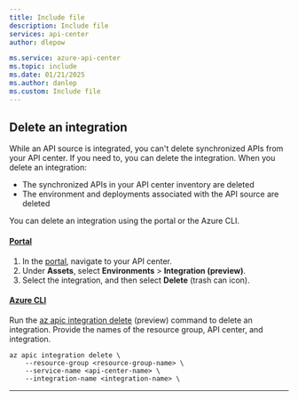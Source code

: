 ```yaml
---
title: Include file
description: Include file
services: api-center
author: dlepow

ms.service: azure-api-center
ms.topic: include
ms.date: 01/21/2025
ms.author: danlep
ms.custom: Include file
---
```


## Delete an integration

While an API source is integrated, you can't delete synchronized APIs from your API center. If you need to, you can delete the integration. When you delete an integration:

* The synchronized APIs in your API center inventory are deleted
* The environment and deployments associated with the API source are deleted

You can delete an integration using the portal or the Azure CLI. 

#### [Portal](#tab/portal)

1. In the [portal](https://portal.azure.com), navigate to your API center.
1. Under **Assets**, select **Environments** > **Integration (preview)**.
1. Select the integration, and then select **Delete** (trash can icon). 

#### [Azure CLI](#tab/cli)

Run the [az apic integration delete](/cli/azure/apic/integration#az-apic-integration-delete) (preview) command to delete an integration. Provide the names of the resource group, API center, and integration.

```azurecli
az apic integration delete \
    --resource-group <resource-group-name> \
    --service-name <api-center-name> \
    --integration-name <integration-name> \
```
---
